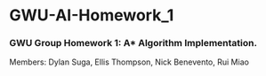 # GWU-AI-Homework_1
### GWU Group Homework 1: A* Algorithm Implementation.

Members: Dylan Suga, Ellis Thompson, Nick Benevento, Rui Miao
